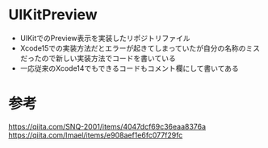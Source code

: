 # UIKitPreview
* UIKitでのPreview表示を実装したリポジトリファイル
* Xcode15での実装方法だとエラーが起きてしまっていたが自分の名称のミスだったので新しい実装方法でコードを書いている
* 一応従来のXcode14でもできるコードもコメント欄にして書いてある

# 参考
https://qiita.com/SNQ-2001/items/4047dcf69c36eaa8376a
https://qiita.com/Imael/items/e908aef1e6fc077f29fc
